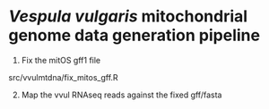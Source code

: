 # *Vespula vulgaris* mitochondrial genome data generation pipeline

1. Fix the mitOS gff1 file

src/vvulmtdna/fix_mitos_gff.R

2. Map the vvul RNAseq reads against the fixed gff/fasta


